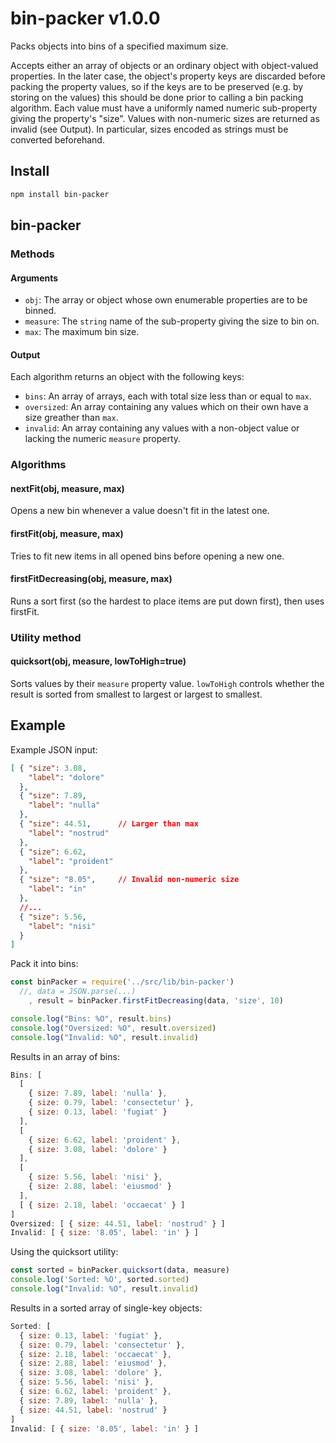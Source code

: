 # bin-packer v1.0.0

Packs objects into bins of a specified maximum size.

Accepts either an array of objects or an ordinary object with object-valued properties. In the later case, the object's property keys are discarded before packing the property values, so if the keys are to be preserved (e.g. by storing on the values) this should be done prior to calling a bin packing algorithm.
Each value must have a uniformly named numeric sub-property giving the property's "size". Values with non-numeric sizes are returned as invalid (see Output). In particular, sizes encoded as strings must be converted beforehand.

## Install

```bash
npm install bin-packer
```

## bin-packer

### Methods

#### Arguments
- `obj`: The array or object whose own enumerable properties are to be binned.
- `measure`: The `string` name of the sub-property giving the size to bin on.
- `max`: The maximum bin size.

#### Output
Each algorithm returns an object with the following keys:
- `bins`: An array of arrays, each with total size less than or equal to `max`.
- `oversized`: An array containing any values which on their own have a size greather than `max`.
- `invalid`: An array containing any values with a non-object value or lacking the numeric `measure` property.

### Algorithms

#### nextFit(obj, measure, max)
Opens a new bin whenever a value doesn't fit in the latest one.

#### firstFit(obj, measure, max)
Tries to fit new items in all opened bins before opening a new one.

#### firstFitDecreasing(obj, measure, max)
Runs a sort first (so the hardest to place items are put down first), then uses firstFit.

### Utility method

#### quicksort(obj, measure, lowToHigh=true)
Sorts values by their `measure` property value. `lowToHigh` controls whether the result is sorted from smallest to largest or largest to smallest.


## Example
Example JSON input:
```json
[ { "size": 3.08,
    "label": "dolore"
  },
  { "size": 7.89,
    "label": "nulla"
  },
  { "size": 44.51,      // Larger than max
    "label": "nostrud"
  },
  { "size": 6.62,
    "label": "proident"
  },
  { "size": "8.05",     // Invalid non-numeric size
    "label": "in"
  },
  //...
  { "size": 5.56,
    "label": "nisi"
  }
]
```
Pack it into bins:
```js
const binPacker = require('../src/lib/bin-packer')
  //, data = JSON.parse(...)
    , result = binPacker.firstFitDecreasing(data, 'size', 10)

console.log("Bins: %O", result.bins)
console.log("Oversized: %O", result.oversized)
console.log("Invalid: %O", result.invalid)
```
Results in an array of bins:
```js
Bins: [
  [
    { size: 7.89, label: 'nulla' },
    { size: 0.79, label: 'consectetur' },
    { size: 0.13, label: 'fugiat' }
  ],
  [
    { size: 6.62, label: 'proident' },
    { size: 3.08, label: 'dolore' }
  ],
  [
    { size: 5.56, label: 'nisi' },
    { size: 2.88, label: 'eiusmod' }
  ],
  [ { size: 2.18, label: 'occaecat' } ]
]
Oversized: [ { size: 44.51, label: 'nostrud' } ]
Invalid: [ { size: '8.05', label: 'in' } ]
```

Using the quicksort utility:
```js
const sorted = binPacker.quicksort(data, measure)
console.log('Sorted: %O', sorted.sorted)
console.log("Invalid: %O", result.invalid)
```
Results in a sorted array of single-key objects:
```js
Sorted: [
  { size: 0.13, label: 'fugiat' },
  { size: 0.79, label: 'consectetur' },
  { size: 2.18, label: 'occaecat' },
  { size: 2.88, label: 'eiusmod' },
  { size: 3.08, label: 'dolore' },
  { size: 5.56, label: 'nisi' },
  { size: 6.62, label: 'proident' },
  { size: 7.89, label: 'nulla' },
  { size: 44.51, label: 'nostrud' }
]
Invalid: [ { size: '8.05', label: 'in' } ]
```
